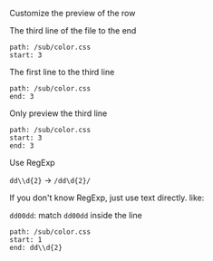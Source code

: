 Customize the preview of the row

The third line of the file to the end

```preview
path: /sub/color.css
start: 3
```

The first line to the third line

```preview
path: /sub/color.css
end: 3
```

Only preview the third line

```preview
path: /sub/color.css
start: 3
end: 3
```

Use RegExp

`dd\\d{2}` -> `/dd\d{2}/`

If you don't know RegExp, just use text directly. like:

`dd00dd`: match `dd00dd` inside the line


```preview
path: /sub/color.css
start: 1
end: dd\\d{2}
```
